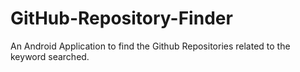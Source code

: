 # GitHub-Repository-Finder

An Android Application to find the Github Repositories related to the keyword searched.

